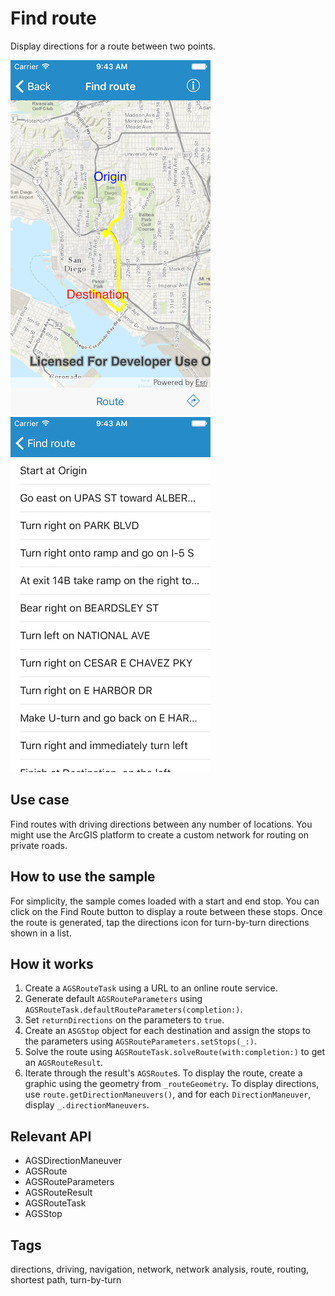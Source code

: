 # Find route

Display directions for a route between two points.

![Solved route](find-route-1.png)
![List of directions](find-route-2.png)

## Use case

Find routes with driving directions between any number of locations. You might use the ArcGIS platform to create a custom network for routing on private roads.

## How to use the sample

For simplicity, the sample comes loaded with a start and end stop. You can click on the Find Route button to display a route between these stops. Once the route is generated, tap the directions icon for turn-by-turn directions shown in a list.

## How it works

1. Create a `AGSRouteTask` using a URL to an online route service.
2. Generate default `AGSRouteParameters` using `AGSRouteTask.defaultRouteParameters(completion:)`.
3. Set `returnDirections` on the parameters to `true`.
4. Create an `ASGStop` object for each destination and assign the stops to the parameters using `AGSRouteParameters.setStops(_:)`.
5. Solve the route using `AGSRouteTask.solveRoute(with:completion:)` to get an `AGSRouteResult`.
6. Iterate through the result's `AGSRoute`s. To display the route, create a graphic using the geometry from `_routeGeometry`. To display directions, use `route.getDirectionManeuvers()`, and for each `DirectionManeuver`, display `_.directionManeuvers`.

## Relevant API

*   AGSDirectionManeuver
*   AGSRoute
*   AGSRouteParameters
*   AGSRouteResult
*   AGSRouteTask
*   AGSStop

## Tags

directions, driving, navigation, network, network analysis, route, routing, shortest path, turn-by-turn
